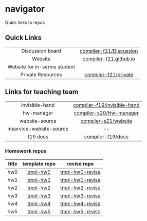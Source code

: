 # navigator

Quick links to repos

## Quick Links

|||
|:-:|:-:|
| Discussion board | [compiler-f21/Discussion](https://github.com/compiler-s21/discussion) |
| Website | [compiler-f21.github.io](https://compiler-s21.github.io) |
| Website for in-servie student |  |
| Private Resources | [compiler-f21/private](https://github.com/compiler-s21/private) |

## Links for teaching team

|||
|:-:|:-:|
| invisible-hand | [compiler-f19/invisible-hand](https://github.com/compiler-f19/invisible-hand) |
| hw-manager | [compiler-s20/Hw-manager](https://github.com/compiler-s20/Hw-manager) |
| website-source | [compiler-s21/website](https://github.com/compiler-s21/website) |
| inservice-website-source | -- |
| f19 docs | [compiler-f19/docs](https://github.com/compiler-f19/docs) |

### Homework repos

|title|template repo|revise repo|
|:-:|:-:|:-:|
|hw0|[tmpl-hw0](https://github.com/compiler-s21/tmpl-hw0)|[tmpl-hw0-revise](https://github.com/compiler-s21/tmpl-hw0-revise)|
|hw1|[tmpl-hw1](https://github.com/compiler-s21/tmpl-hw1)|[tmpl-hw1-revise](https://github.com/compiler-s21/tmpl-hw1-revise)|
|hw2|[tmpl-hw2](https://github.com/compiler-s21/tmpl-hw2)|[tmpl-hw2-revise](https://github.com/compiler-s21/tmpl-hw2-revise)|
|hw3|[tmpl-hw3](https://github.com/compiler-s21/tmpl-hw3)|[tmpl-hw3-revise](https://github.com/compiler-s21/tmpl-hw3-revise)|
|hw4|[tmpl-hw4](https://github.com/compiler-s21/tmpl-hw4)|[tmpl-hw4-revise](https://github.com/compiler-s21/tmpl-hw4-revise)|
|hw5|[tmpl-hw5](https://github.com/compiler-s21/tmpl-hw5)|[tmpl-hw5-revise](https://github.com/compiler-s21/tmpl-hw5-revise)|
